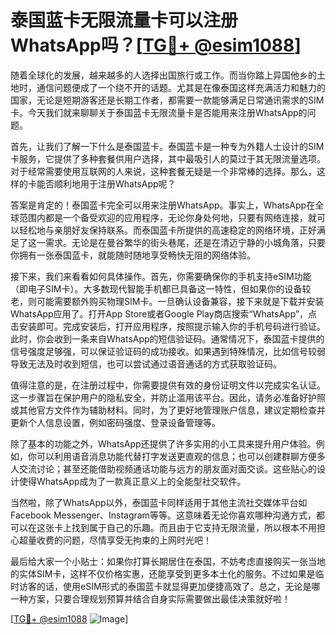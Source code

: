 # 泰国蓝卡无限流量卡可以注册WhatsApp吗？[[TG💪+ @esim1088](https://t.me/s/esim1088)]

随着全球化的发展，越来越多的人选择出国旅行或工作。而当你踏上异国他乡的土地时，通信问题便成了一个绕不开的话题。尤其是在像泰国这样充满活力和魅力的国家，无论是短期游客还是长期工作者，都需要一款能够满足日常通讯需求的SIM卡。今天我们就来聊聊关于泰国蓝卡无限流量卡是否能用来注册WhatsApp的问题。

首先，让我们了解一下什么是泰国蓝卡。泰国蓝卡是一种专为外籍人士设计的SIM卡服务，它提供了多种套餐供用户选择，其中最吸引人的莫过于其无限流量选项。对于经常需要使用互联网的人来说，这种套餐无疑是一个非常棒的选择。那么，这样的卡能否顺利地用于注册WhatsApp呢？

答案是肯定的！泰国蓝卡完全可以用来注册WhatsApp。事实上，WhatsApp在全球范围内都是一个备受欢迎的应用程序，无论你身处何地，只要有网络连接，就可以轻松地与亲朋好友保持联系。而泰国蓝卡所提供的高速稳定的网络环境，正好满足了这一需求。无论是在曼谷繁华的街头巷尾，还是在清迈宁静的小城角落，只要你拥有一张泰国蓝卡，就能随时随地享受畅快无阻的网络体验。

接下来，我们来看看如何具体操作。首先，你需要确保你的手机支持eSIM功能（即电子SIM卡）。大多数现代智能手机都已具备这一特性，但如果你的设备较老，则可能需要额外购买物理SIM卡。一旦确认设备兼容，接下来就是下载并安装WhatsApp应用了。打开App Store或者Google Play商店搜索“WhatsApp”，点击安装即可。完成安装后，打开应用程序，按照提示输入你的手机号码进行验证。此时，你会收到一条来自WhatsApp的短信验证码。通常情况下，泰国蓝卡提供的信号强度足够强，可以保证验证码的成功接收。如果遇到特殊情况，比如信号较弱导致无法及时收到短信，也可以尝试通过语音通话的方式获取验证码。

值得注意的是，在注册过程中，你需要提供有效的身份证明文件以完成实名认证。这一步骤旨在保护用户的隐私安全，并防止滥用该平台。因此，请务必准备好护照或其他官方文件作为辅助材料。同时，为了更好地管理账户信息，建议定期检查并更新个人信息设置，例如密码强度、登录设备管理等。

除了基本的功能之外，WhatsApp还提供了许多实用的小工具来提升用户体验。例如，你可以利用语音消息功能代替打字发送更直观的信息；也可以创建群聊方便多人交流讨论；甚至还能借助视频通话功能与远方的朋友面对面交谈。这些贴心的设计使得WhatsApp成为了一款真正意义上的全能型社交软件。

当然啦，除了WhatsApp以外，泰国蓝卡同样适用于其他主流社交媒体平台如Facebook Messenger、Instagram等等。这意味着无论你喜欢哪种沟通方式，都可以在这张卡上找到属于自己的乐趣。而且由于它支持无限流量，所以根本不用担心超量收费的问题，尽情享受无拘束的上网时光吧！

最后给大家一个小贴士：如果你打算长期居住在泰国，不妨考虑直接购买一张当地的实体SIM卡，这样不仅价格实惠，还能享受到更多本土化的服务。不过如果是临时访客的话，使用eSIM形式的泰国蓝卡就显得更加便捷高效了。总之，无论是哪一种方案，只要合理规划预算并结合自身实际需要做出最佳决策就好啦！

[[TG💪+ @esim1088](https://t.me/s/esim1088) ![Image](https://i.postimg.cc/4NQfJmqS/Snipaste-2025-05-13-00-14-12.png)]